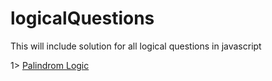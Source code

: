 # logicalQuestions
This will include solution for all logical questions in javascript

1> <a href="palindrom.js">Palindrom Logic</a>
